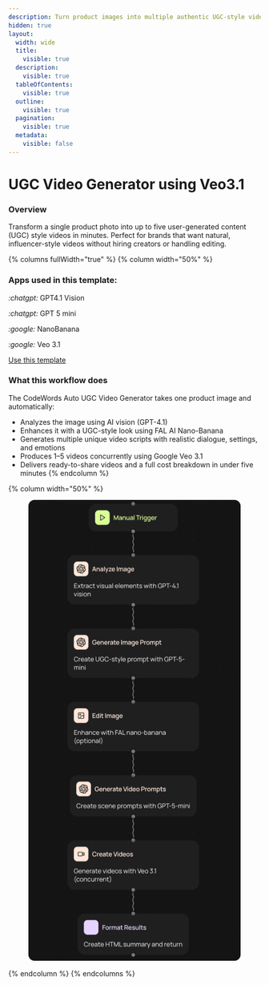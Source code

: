 ```yaml
---
description: Turn product images into multiple authentic UGC-style videos — automatically.
hidden: true
layout:
  width: wide
  title:
    visible: true
  description:
    visible: true
  tableOfContents:
    visible: true
  outline:
    visible: true
  pagination:
    visible: true
  metadata:
    visible: false
---
```


# UGC Video Generator using Veo3.1

### Overview

Transform a single product photo into up to five user-generated content (UGC) style videos in minutes. Perfect for brands that want natural, influencer-style videos without hiring creators or handling editing.

{% columns fullWidth="true" %}
{% column width="50%" %}
### Apps used in this template:

<i class="fa-chatgpt">:chatgpt:</i> GPT4.1 Vision

<i class="fa-chatgpt">:chatgpt:</i> GPT 5 mini

<i class="fa-google">:google:</i> NanoBanana

<i class="fa-google">:google:</i>  Veo 3.1

<a href="https://codewords.agemo.ai/run/linkedin_education_extractor" class="button primary">Use this template</a>

### What this workflow does

The CodeWords Auto UGC Video Generator takes one product image and automatically:

* Analyzes the image using AI vision (GPT-4.1)
* Enhances it with a UGC-style look using FAL AI Nano-Banana
* Generates multiple unique video scripts with realistic dialogue, settings, and emotions
* Produces 1–5 videos concurrently using Google Veo 3.1
* Delivers ready-to-share videos and a full cost breakdown in under five minutes
{% endcolumn %}

{% column width="50%" %}
<figure><img src="../../.gitbook/assets/1 2.png" alt=""><figcaption></figcaption></figure>
{% endcolumn %}
{% endcolumns %}
